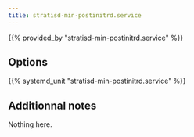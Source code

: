 ```yaml
---
title: stratisd-min-postinitrd.service
---
```


{{% provided_by "stratisd-min-postinitrd.service" %}}

## Options

{{% systemd_unit "stratisd-min-postinitrd.service" %}}

## Additionnal notes

Nothing here.